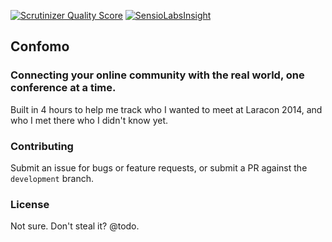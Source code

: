 [![Scrutinizer Quality Score](https://scrutinizer-ci.com/g/mattstauffer/confomo/badges/quality-score.png?b=master)](https://scrutinizer-ci.com/g/mattstauffer/confomo/)
 [![SensioLabsInsight](https://insight.sensiolabs.com/projects/df3eca98-9f22-47c5-a5d4-361d2eea96cd/big.png)](https://insight.sensiolabs.com/account/widget?project=df3eca98-9f22-47c5-a5d4-361d2eea96cd)

## Confomo
### Connecting your online community with the real world, one conference at a time.

Built in 4 hours to help me track who I wanted to meet at Laracon 2014, and who I met there who I didn't know yet.

### Contributing
Submit an issue for bugs or feature requests, or submit a PR against the `development` branch.

### License

Not sure. Don't steal it? @todo.
